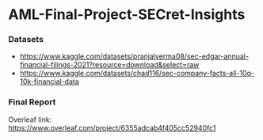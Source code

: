# AML-Final-Project-SECret-Insights

### Datasets
* https://www.kaggle.com/datasets/pranjalverma08/sec-edgar-annual-financial-filings-2021?resource=download&select=raw
* https://www.kaggle.com/datasets/chad116/sec-company-facts-all-10q-10k-financial-data

### Final Report
Overleaf link: https://www.overleaf.com/project/6355adcab4f405cc52940fc1